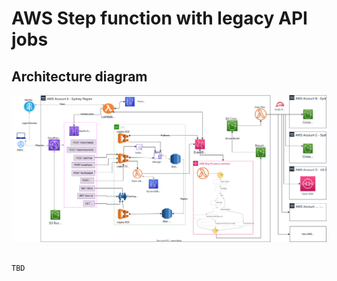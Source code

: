 # AWS Step function with legacy API jobs

## Architecture diagram

![AWS Step function with legacy API jobs](aws-optimised-functions-with-legacy-monolith.svg)

```diagram

TBD

```
